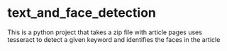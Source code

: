 # text_and_face_detection
This is a python project that takes a zip file with article pages uses tesseract to detect a given keyword and identifies the faces in the article
